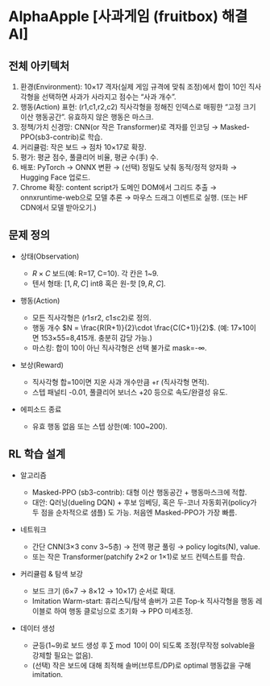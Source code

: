 # AlphaApple [사과게임 (fruitbox) 해결 AI]

## 전체 아키텍처
1. 환경(Environment): 10×17 격자(실제 게임 규격에 맞춰 조정)에서 합이 10인 직사각형을 선택하면 사과가 사라지고 점수는 “사과 개수”.
2. 행동(Action) 표현: (r1,c1,r2,c2) 직사각형을 정해진 인덱스로 매핑한 “고정 크기 이산 행동공간”. 유효하지 않은 행동은 마스크.
3. 정책/가치 신경망: CNN(or 작은 Transformer)로 격자를 인코딩 → Masked-PPO(sb3-contrib)로 학습.
4. 커리큘럼: 작은 보드 → 점차 10×17로 확장.
5. 평가: 평균 점수, 풀클리어 비율, 평균 수(手) 수.
6. 배포: PyTorch → ONNX 변환 → (선택) 정밀도 낮춰 동적/정적 양자화 → Hugging Face 업로드.
7. Chrome 확장: content script가 도메인 DOM에서 그리드 추출 → onnxruntime-web으로 모델 추론 → 마우스 드래그 이벤트로 실행. (또는 HF CDN에서 모델 받아오기.)

## 문제 정의
- 상태(Observation)
  - $R\times C$ 보드(예: R=17, C=10). 각 칸은 1~9.
  - 텐서 형태: $[1, R, C]$ int8 혹은 원-핫 $[9, R, C]$.

- 행동(Action)
  - 모든 직사각형은 (r1≤r2, c1≤c2)로 정의.
  - 행동 개수 $N = \frac{R(R+1)}{2}\cdot \frac{C(C+1)}{2}$. (예: 17×10이면 153×55=8,415개. 충분히 감당 가능.)
  - 마스킹: 합이 10이 아닌 직사각형은 선택 불가로 mask=-∞.

- 보상(Reward)
  - 직사각형 합=10이면 지운 사과 개수만큼 +r (직사각형 면적).
  - 스텝 패널티 -0.01, 풀클리어 보너스 +20 등으로 속도/완결성 유도.

- 에피소드 종료
  - 유효 행동 없음 또는 스텝 상한(예: 100~200).

## RL 학습 설계
- 알고리즘
  - Masked-PPO (sb3-contrib): 대형 이산 행동공간 + 행동마스크에 적합.
  - 대안: Q러닝(dueling DQN) + 후보 임베딩, 혹은 두-코너 자동회귀(policy가 두 점을 순차적으로 샘플) 도 가능. 처음엔 Masked-PPO가 가장 빠름.

- 네트워크
  - 간단 CNN(3×3 conv 3~5층) → 전역 평균 풀링 → policy logits(N), value.
  - 또는 작은 Transformer(patchify 2×2 or 1×1)로 보드 컨텍스트를 학습.

- 커리큘럼 & 탐색 보강
  - 보드 크기 (6×7 → 8×12 → 10×17) 순서로 확대.
  - Imitation Warm-start: 휴리스틱/탐색 솔버가 고른 Top-k 직사각형을 행동 레이블로 하여 행동 클로닝으로 초기화 → PPO 미세조정.

- 데이터 생성
  - 균등(1~9)로 보드 생성 후 $\sum \bmod 10$이 0이 되도록 조정(무작정 solvable을 강제할 필요는 없음).
  - (선택) 작은 보드에 대해 최적해 솔버(브루트/DP)로 optimal 행동값을 구해 imitation.